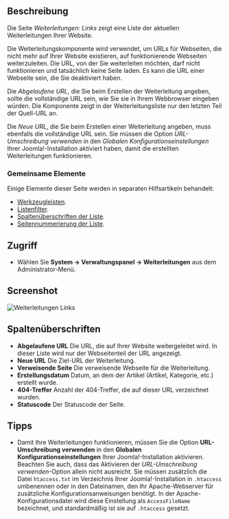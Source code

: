 <!-- Filename: Help4.x:Redirects:_Links / Display title: Weiterleitungen: Links -->

## Beschreibung

Die Seite *Weiterleitungen: Links* zeigt eine Liste der aktuellen Weiterleitungen Ihrer Website.

Die Weiterleitungskomponente wird verwendet, um URLs für Webseiten, die nicht mehr auf Ihrer Website existieren, auf funktionierende Webseiten weiterzuleiten. Die URL, von der Sie weiterleiten möchten, darf nicht funktionieren und tatsächlich keine Seite laden. Es kann die URL einer Webseite sein, die Sie deaktiviert haben.

Die *Abgelaufene URL*, die Sie beim Erstellen der Weiterleitung angeben, sollte die vollständige URL sein, wie Sie sie in Ihrem Webbrowser eingeben würden. Die Komponente zeigt in der Weiterleitungsliste nur den letzten Teil der Quell-URL an.

Die *Neue URL*, die Sie beim Erstellen einer Weiterleitung angeben, muss ebenfalls die vollständige URL sein. Sie müssen die Option *URL-Umschreibung verwenden* in den *Globalen Konfigurationseinstellungen* Ihrer Joomla!-Installation aktiviert haben, damit die erstellten Weiterleitungen funktionieren.

### Gemeinsame Elemente

Einige Elemente dieser Seite werden in separaten Hilfsartikeln behandelt:

* [Werkzeugleisten](jdocmanual?article=help/common-elements/toolbars).
* [Listenfilter](jdocmanual?article=help/common-elements/list-filters).
* [Spaltenüberschriften der Liste](jdocmanual?article=help/common-elements/list-column-headers).
* [Seitennummerierung der Liste](jdocmanual?article=help/common-elements/list-pagination).

## Zugriff

- Wählen Sie **System → Verwaltungspanel → Weiterleitungen** aus dem Administrator-Menü.

## Screenshot

![Weiterleitungen Links](../../../de/images/redirects/redirects-links.png)

## Spaltenüberschriften

- **Abgelaufene URL** Die URL, die auf Ihrer Website weitergeleitet wird.
  In dieser Liste wird nur der Webseitenteil der URL angezeigt.
- **Neue URL** Die Ziel-URL der Weiterleitung.
- **Verweisende Seite** Die verweisende Webseite für die Weiterleitung.
- **Erstellungsdatum** Datum, an dem der Artikel (Artikel, Kategorie, etc.) erstellt wurde.
- **404-Treffer** Anzahl der 404-Treffer, die auf dieser URL verzeichnet wurden.
- **Statuscode** Der Statuscode der Seite.

## Tipps

- Damit Ihre Weiterleitungen funktionieren, müssen Sie die Option **URL-Umschreibung verwenden** in den **Globalen Konfigurationseinstellungen** Ihrer Joomla!-Installation aktivieren. Beachten Sie auch, dass das Aktivieren der *URL-Umschreibung verwenden*-Option allein nicht ausreicht. Sie müssen zusätzlich die Datei `htaccess.txt` im Verzeichnis Ihrer Joomla!-Installation in `.htaccess` umbenennen oder in den Dateinamen, den Ihr Apache-Webserver für zusätzliche Konfigurationsanweisungen benötigt. In der Apache-Konfigurationsdatei wird diese Einstellung als `AccessFileName` bezeichnet, und standardmäßig ist sie auf `.htaccess` gesetzt.
